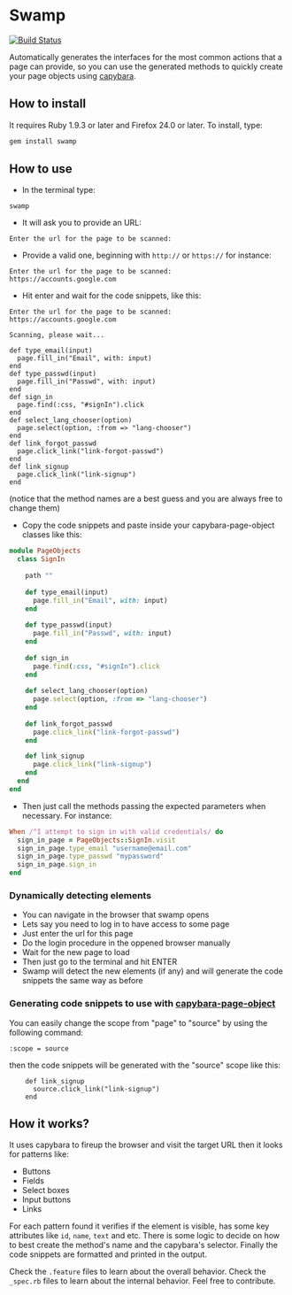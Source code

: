 # Swamp

[![Build Status](https://travis-ci.org/Juraci/swamp.png?branch=master)](https://travis-ci.org/Juraci/swamp)

Automatically generates the interfaces for the most common actions that a page can provide, 
so you can use the generated methods to quickly create your page objects using [capybara](https://github.com/jnicklas/capybara).

## How to install

It requires Ruby 1.9.3 or later and Firefox 24.0 or later. To install, type:

```bash
gem install swamp
```

## How to use

* In the terminal type: 

```shell
swamp
```
* It will ask you to provide an URL:

```shell
Enter the url for the page to be scanned:
```

* Provide a valid one, beginning with `http://` or `https://` for instance:

```shell
Enter the url for the page to be scanned:
https://accounts.google.com
```

* Hit enter and wait for the code snippets, like this: 

```shell
Enter the url for the page to be scanned:
https://accounts.google.com

Scanning, please wait...

def type_email(input)
  page.fill_in("Email", with: input)
end
def type_passwd(input)
  page.fill_in("Passwd", with: input)
end
def sign_in
  page.find(:css, "#signIn").click
end
def select_lang_chooser(option)
  page.select(option, :from => "lang-chooser")
end
def link_forgot_passwd
  page.click_link("link-forgot-passwd")
end
def link_signup
  page.click_link("link-signup")
end
```
(notice that the method names are a best guess and you are always free to change them)

* Copy the code snippets and paste inside your capybara-page-object classes like this:

```ruby
module PageObjects
  class SignIn
  
    path ""
  
    def type_email(input)
      page.fill_in("Email", with: input)
    end
  
    def type_passwd(input)
      page.fill_in("Passwd", with: input)
    end
  
    def sign_in
      page.find(:css, "#signIn").click
    end
  
    def select_lang_chooser(option)
      page.select(option, :from => "lang-chooser")
    end
  
    def link_forgot_passwd
      page.click_link("link-forgot-passwd")
    end

    def link_signup
      page.click_link("link-signup")
    end
  end
end
```

* Then just call the methods passing the expected parameters when necessary. For instance:

```ruby
When /^I attempt to sign in with valid credentials/ do
  sign_in_page = PageObjects::SignIn.visit
  sign_in_page.type_email "username@email.com"
  sign_in_page.type_passwd "mypassword"
  sign_in_page.sign_in
end
```

### Dynamically detecting elements

* You can navigate in the browser that swamp opens 
* Lets say you need to log in to have access to some page 
* Just enter the url for this page
* Do the login procedure in the oppened browser manually
* Wait for the new page to load
* Then just go to the terminal and hit ENTER
* Swamp will detect the new elements (if any) and will generate the code snippets the same way as before

### Generating code snippets to use with [capybara-page-object](https://github.com/andyw8/capybara-page-object)

You can easily change the scope from "page" to "source" by using the following command:

```shell
:scope = source
```

then the code snippets will be generated with the "source" scope like this:

```shell
    def link_signup
      source.click_link("link-signup")
    end
```

## How it works?

It uses capybara to fireup the browser and visit the target URL then it looks for patterns like:

* Buttons
* Fields
* Select boxes
* Input buttons
* Links

For each pattern found it verifies if the element is visible, has some key attributes like `id`, `name`, `text` and etc. 
There is some logic to decide on how to best create the method's name and the capybara's selector. 
Finally the code snippets are formatted and printed in the output.

Check the `.feature` files to learn about the overall behavior.
Check the `_spec.rb` files to learn about the internal behavior. Feel free to contribute.
